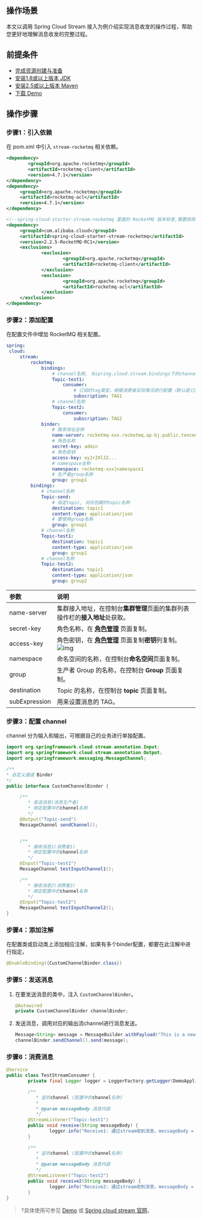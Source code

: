 ## 操作场景

本文以调用 Spring Cloud Stream 接入为例介绍实现消息收发的操作过程，帮助您更好地理解消息收发的完整过程。

## 前提条件

- [完成资源创建与准备](https://cloud.tencent.com/document/product/1495/61829)
- [安装1.8或以上版本 JDK](https://www.oracle.com/java/technologies/javase-downloads.html)
- [安装2.5或以上版本 Maven](http://maven.apache.org/download.cgi#)
- [下载 Demo](https://tdmq-document-1306598660.cos.ap-nanjing.myqcloud.com/%E5%85%AC%E6%9C%89%E4%BA%91demo/rocketmq/tdmq-rocketmq-springcloud-stream-demo.zip)

## 操作步骤
### 步骤1：引入依赖
在 pom.xml 中引入 `stream-rocketmq` 相关依赖。
```xml
<dependency>
		<groupId>org.apache.rocketmq</groupId>
		<artifactId>rocketmq-client</artifactId>
		<version>4.7.1</version>
</dependency>
<dependency>
	 <groupId>org.apache.rocketmq</groupId>
	 <artifactId>rocketmq-acl</artifactId>
	 <version>4.7.1</version>
</dependency>

<!--spring-cloud-starter-stream-rocketmq 里面的 RocketMQ 版本较老,需要排除掉,然后单独引用新的版本-->
<dependency>
	 <groupId>com.alibaba.cloud</groupId>
	 <artifactId>spring-cloud-starter-stream-rocketmq</artifactId>
	 <version>2.2.5-RocketMQ-RC1</version>
	 <exclusions>
			 <exclusion>
					 <groupId>org.apache.rocketmq</groupId>
					 <artifactId>rocketmq-client</artifactId>
			 </exclusion>
			 <exclusion>
					 <groupId>org.apache.rocketmq</groupId>
					 <artifactId>rocketmq-acl</artifactId>
			 </exclusion>
	 </exclusions>
</dependency>
```

### 步骤2：添加配置
在配置文件中增加 RocketMQ 相关配置。
```yaml
spring:
 cloud:
	 stream:
		 rocketmq:
			 bindings:
				 # channel名称, 与spring.cloud.stream.bindings下的channel名称对应
				 Topic-test1:
					 consumer:
						 # 订阅的tag类型，根据消费者实际情况进行配置（默认是订阅所有消息）
						 subscription: TAG1
				 # channel名称
				 Topic-test2:
					 consumer:
						 subscription: TAG2
			 binder:
				 # 服务地址全称
				 name-server: rocketmq-xxx.rocketmq.ap-bj.public.tencenttdmq.com:9876
				 # 角色名称
				 secret-key: admin
				 # 角色密钥
				 access-key: eyJrZXlJZ...
				 # namespace全称
				 namespace: rocketmq-xxx|namespace1
				 # 生产者group名称
				 group: group1
		 bindings:
			 # channel名称
			 Topic-send:
				 # 指定topic, 对应创建的topic名称
				 destination: topic1
				 content-type: application/json
				 # 要使用group名称
				 group: group1
			 # channel名称
			 Topic-test1:
				 destination: topic1
				 content-type: application/json
				 group: group1
			 # channel名称
			 Topic-test2:
				 destination: topic1
				 content-type: application/json
				 group: group2
```
<table>
<thead>
<tr>
<th align="left">参数</th>
<th align="left">说明</th>
</tr>
</thead>
<tbody><tr>
<td align="left">name-server</td>
<td align="left">集群接入地址，在控制台<strong>集群管理</strong>页面的集群列表操作栏的<strong>接入地址</strong>处获取。</td>
</tr>
<tr>
<td align="left">secret-key</td>
<td align="left">角色名称，在 <strong><a href="https://console.cloud.tencent.com/tdmq/role">角色管理</a></strong> 页面复制。</td>
</tr>
<tr>
<td align="left">access-key</td>
<td align="left">角色密钥，在 <strong><a href="https://console.cloud.tencent.com/tdmq/role">角色管理</a></strong> 页面复制<strong>密钥</strong>列复制。<img src="https://main.qcloudimg.com/raw/52907691231cc11e6e4801298ba90a6c.png" alt="img"></td>
</tr>
<tr>
<td align="left">namespace</td>
<td align="left">命名空间的名称，在控制台<strong>命名空间</strong>页面复制。</td>
</tr>
<tr>
<td align="left">group</td>
<td align="left">生产者 Group 的名称，在控制台 <strong>Group</strong> 页面复制。</td>
</tr>
<tr>
<td align="left">destination</td>
<td align="left">Topic 的名称，在控制台 <strong>topic</strong> 页面复制。</td>
</tr>
<tr>
<td align="left">subExpression</td>
<td align="left">用来设置消息的 TAG。</td>
</tr>
</tbody></table>

### 步骤3：配置 channel
channel 分为输入和输出，可根据自己的业务进行单独配置。
```java
import org.springframework.cloud.stream.annotation.Input;
import org.springframework.cloud.stream.annotation.Output;
import org.springframework.messaging.MessageChannel;

/**
* 自定义通道 Binder
*/
public interface CustomChannelBinder {

	 /**
		* 发送消息(消息生产者)
		* 绑定配置中的channel名称
		*/
	 @Output("Topic-send")
	 MessageChannel sendChannel();


	 /**
		* 接收消息1(消费者1)
		* 绑定配置中的channel名称
		*/
	 @Input("Topic-test1")
	 MessageChannel testInputChannel1();

	 /**
		* 接收消息2(消费者2)
		* 绑定配置中的channel名称
		*/
	 @Input("Topic-test2")
	 MessageChannel testInputChannel2();
}
```

### 步骤4：添加注解
在配置类或启动类上添加相应注解，如果有多个binder配置，都要在此注解中进行指定。
```java
@EnableBinding({CustomChannelBinder.class})
```

### 步骤5：发送消息

1. 在要发送消息的类中，注入 `CustomChannelBinder`。
	```java
	@Autowired
	private CustomChannelBinder channelBinder;
	```
2. 发送消息，调用对应的输出流channel进行消息发送。
	```java
	Message<String> message = MessageBuilder.withPayload("This is a new message.").build();
	channelBinder.sendChannel().send(message);
	```

### 步骤6：消费消息
 ```java
 @Service
 public class TestStreamConsumer {
		 private final Logger logger = LoggerFactory.getLogger(DemoApplication.class);

		 /**
			* 监听channel (配置中的channel名称)
			*
			* @param messageBody 消息内容
			*/
		 @StreamListener("Topic-test1")
		 public void receive(String messageBody) {
				 logger.info("Receive1: 通过stream收到消息，messageBody = {}", messageBody);
		 }

		 /**
			* 监听channel (配置中的channel名称)
			*
			* @param messageBody 消息内容
			*/
		 @StreamListener("Topic-test2")
		 public void receive2(String messageBody) {
				 logger.info("Receive2: 通过stream收到消息，messageBody = {}", messageBody);
		 }
 }
 ```

>?具体使用可参见 [Demo](https://tdmq-document-1306598660.cos.ap-nanjing.myqcloud.com/%E5%85%AC%E6%9C%89%E4%BA%91demo/rocketmq/tdmq-rocketmq-springcloud-stream-demo.zip) 或 [Spring cloud stream 官网](https://github.com/alibaba/spring-cloud-alibaba/wiki/RocketMQ-en)。

